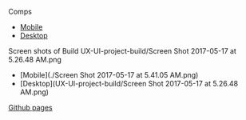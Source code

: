Comps
* [Mobile](./comps/UX-UI-Keji-Kelly-Mobile.pdf)
* [Desktop](./comps/ux-uiproject-Keji-Kelly-desktop.pdf)

Screen shots of Build
UX-UI-project-build/Screen Shot 2017-05-17 at 5.26.48 AM.png
* [Mobile](./Screen Shot 2017-05-17 at 5.41.05 AM.png)
* [Desktop](UX-UI-project-build/Screen Shot 2017-05-17 at 5.26.48 AM.png)

[Github pages](https://lauraturk.github.io/UX-UI-project-build/)
